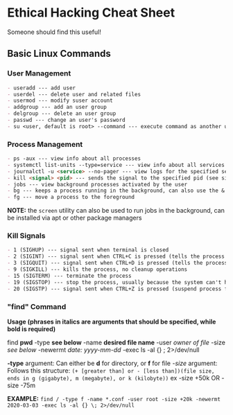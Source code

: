 # Ethical Hacking Cheat Sheet

Someone should find this useful!

## Basic Linux Commands

### User Management

```markdown
- useradd --- add user
- userdel --- delete user and related files
- usermod --- modify suser account
- addgroup --- add an user group
- delgroup --- delete an user group
- passwd --- change an user's password
- su <user, default is root> --command --- execute command as another user
```

### Process Management

```markdown
- ps -aux --- view info about all processes
- systemctl list-units --type=service --- view info about all services
- journalctl -u <service> --no-pager --- view logs for the specified service
- kill <signal> <pid> --- sends the signal to the specified pid (see signal list below)
- jobs --- view background processes activated by the user
- bg --- keeps a process running in the background, can also use the & sign at the end of the command
- fg --- move a process to the foreground
```
**NOTE:** the `screen` utility can also be used to run jobs in the background, can be installed via apt or other package managers

### Kill Signals

```markdown
- 1 (SIGHUP) --- signal sent when terminal is closed
- 2 (SIGINT) --- signal sent when CTRL+C is pressed (tells the process to finish up)
- 3 (SIGQUIT) --- signal sent when CTRL+D is pressed (tells the process to quit)
- 9 (SIGKILL) --- kills the process, no cleanup operations
- 15 (SIGTERM) --- terminate the process
- 19 (SIGSTOP) --- stop the process, usually because the system can't handle it
- 20 (SIGSTP) --- signal sent when CTRL+Z is pressed (suspend process for the user to handle)
```

### "find" Command

**Usage (phrases in italics are arguments that should be specified, while bold is required)**

find **pwd** -type **see below** -name **desired file name** -user *owner of file* -size *see below* -newermt *date: yyyy-mm-dd* -exec ls -al {} \; 2>/dev/null	

**-type** argument: Can either be **d** for directory, or **f** for file
*-size* argument: Follows this structure:
`(+ [greater than] or - [less than])(file size, ends in g (gigabyte), m (megabyte), or k (kilobyte))` ex -size +50k OR -size -75m

**EXAMPLE:** `find / -type f -name *.conf -user root -size +20k -newermt 2020-03-03 -exec ls -al {} \; 2>/dev/null`


